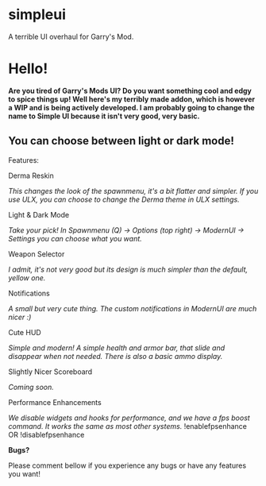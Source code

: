 # simpleui
A terrible UI overhaul for Garry's Mod.

# Hello!

**Are you tired of Garry's Mods UI? Do you want something cool and edgy to spice things up! Well here's my terribly made addon, which is however a WIP and is being actively developed. I am probably going to change the name to Simple UI because it isn't very good, very basic.**

## You can choose between light or dark mode!

Features:

Derma Reskin

  *This changes the look of the spawnmenu, it's a bit flatter and simpler. If you use ULX, you can choose to change the Derma theme in ULX settings.*

Light & Dark Mode

  *Take your pick! In Spawnmenu (Q) -> Options (top right) -> ModernUI -> Settings you can choose what you want.*

Weapon Selector

  *I admit, it's not very good but its design is much simpler than the default, yellow one.*

Notifications

  *A small but very cute thing. The custom notifications in ModernUI are much nicer :)*

Cute HUD

  *Simple and modern! A simple health and armor bar, that slide and disappear when not needed. There is also a basic ammo display.*

Slightly Nicer Scoreboard

  *Coming soon.*

Performance Enhancements

  *We disable widgets and hooks for performance, and we have a fps boost command. It works the same as most other systems.*
    !enablefpsenhance OR !disablefpsenhance 

**Bugs?**

Please comment bellow if you experience any bugs or have any features you want!

